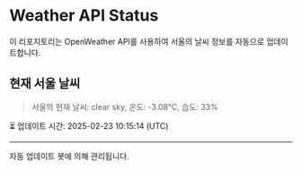 
# Weather API Status

이 리포지토리는 OpenWeather API를 사용하여 서울의 날씨 정보를 자동으로 업데이트합니다.

## 현재 서울 날씨
> 서울의 현재 날씨: clear sky, 온도: -3.08°C, 습도: 33%

⏳ 업데이트 시간: 2025-02-23 10:15:14 (UTC)

---
자동 업데이트 봇에 의해 관리됩니다.
